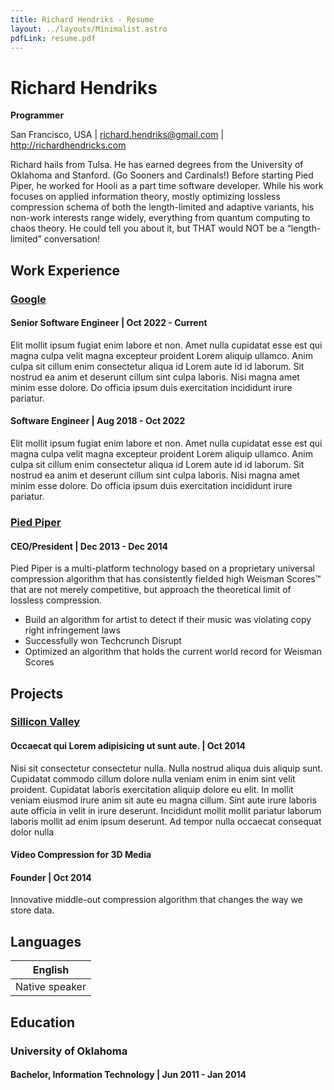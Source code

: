 ```yaml
---
title: Richard Hendriks - Resume
layout: ../layouts/Minimalist.astro
pdfLink: resume.pdf
---
```


# Richard Hendriks

**Programmer**

San Francisco, USA | richard.hendriks@gmail.com | http://richardhendricks.com

Richard hails from Tulsa. He has earned degrees from the University of Oklahoma and Stanford. (Go Sooners and Cardinals!) Before starting Pied Piper, he worked for Hooli as a part time software developer. While his work focuses on applied information theory, mostly optimizing lossless compression schema of both the length-limited and adaptive variants, his non-work interests range widely, everything from quantum computing to chaos theory. He could tell you about it, but THAT would NOT be a “length-limited” conversation!

## Work Experience

### [Google](https://www.google.com/)

#### Senior Software Engineer | Oct 2022 - Current

Elit mollit ipsum fugiat enim labore et non. Amet nulla cupidatat esse est qui magna culpa velit magna excepteur proident Lorem aliquip ullamco. Anim culpa sit cillum enim consectetur aliqua id Lorem aute id id laborum. Sit nostrud ea anim et deserunt cillum sint culpa laboris. Nisi magna amet minim esse dolore. Do officia ipsum duis exercitation incididunt irure pariatur.

#### Software Engineer | Aug 2018 - Oct 2022

Elit mollit ipsum fugiat enim labore et non. Amet nulla cupidatat esse est qui magna culpa velit magna excepteur proident Lorem aliquip ullamco. Anim culpa sit cillum enim consectetur aliqua id Lorem aute id id laborum. Sit nostrud ea anim et deserunt cillum sint culpa laboris. Nisi magna amet minim esse dolore. Do officia ipsum duis exercitation incididunt irure pariatur.

### [Pied Piper](http://piedpiper.com/)

#### CEO/President | Dec 2013 - Dec 2014

Pied Piper is a multi-platform technology based on a proprietary universal compression algorithm that has consistently fielded high Weisman Scores™ that are not merely competitive, but approach the theoretical limit of lossless compression.

- Build an algorithm for artist to detect if their music was violating copy right infringement laws
- Successfully won Techcrunch Disrupt
- Optimized an algorithm that holds the current world record for Weisman Scores

## Projects

### [Sillicon Valley](<https://en.wikipedia.org/wiki/Silicon_Valley_(TV_series)>)

#### Occaecat qui Lorem adipisicing ut sunt aute. | Oct 2014

Nisi sit consectetur consectetur nulla. Nulla nostrud aliqua duis aliquip sunt. Cupidatat commodo cillum dolore nulla veniam enim in enim sint velit proident. Cupidatat laboris exercitation aliquip dolore eu elit. In mollit veniam eiusmod irure anim sit aute eu magna cillum. Sint aute irure laboris aute officia in velit in irure deserunt. Incididunt mollit mollit pariatur laborum laboris mollit ad enim ipsum deserunt. Ad tempor nulla occaecat consequat dolor nulla

#### Video Compression for 3D Media

#### Founder | Oct 2014

Innovative middle-out compression algorithm that changes the way we store data.

## Languages

| English        |
| -------------- |
| Native speaker |

## Education

### University of Oklahoma

#### Bachelor, Information Technology | Jun 2011 - Jan 2014
